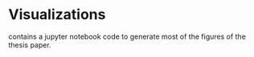 # Visualizations
contains a jupyter notebook code to generate most of the figures of the thesis paper.